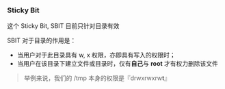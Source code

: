 ### Sticky Bit

这个 Sticky Bit, SBIT 目前只针对目录有效

SBIT 对于目录的作用是：

* 当用户对于此目录具有 w, x 权限，亦即具有写入的权限时； 
* 当用户在该目录下建立文件或目录时，仅有**自己**与 **root** 才有权力删除该文件

> 举例来说，我们的 /tmp 本身的权限是『drwxrwxrw**t**』



